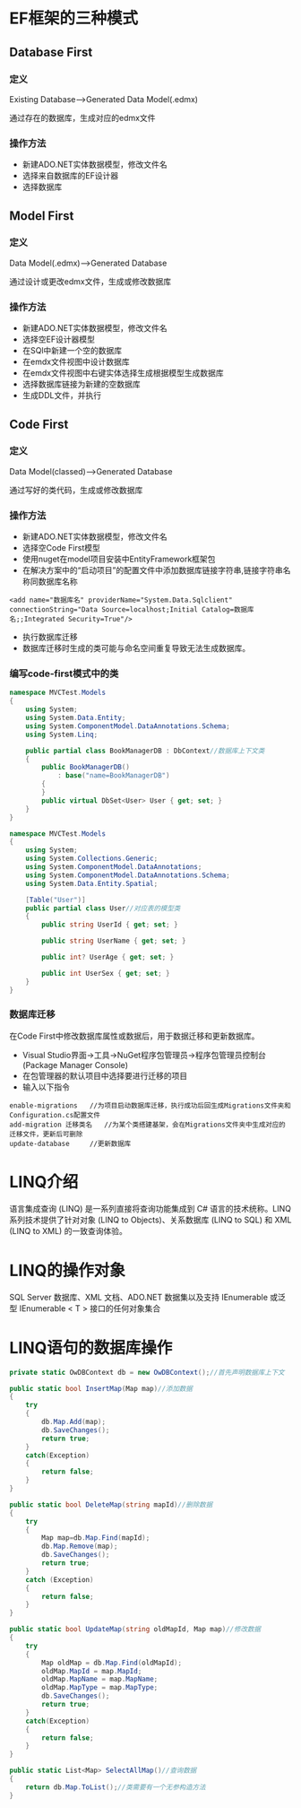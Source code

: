 # EF框架的三种模式

## Database First

### 定义
Existing Database-->Generated Data Model(.edmx)

通过存在的数据库，生成对应的edmx文件

### 操作方法

* 新建ADO.NET实体数据模型，修改文件名
* 选择来自数据库的EF设计器
* 选择数据库


## Model First

### 定义

Data Model(.edmx)-->Generated Database

通过设计或更改edmx文件，生成或修改数据库

### 操作方法

* 新建ADO.NET实体数据模型，修改文件名
* 选择空EF设计器模型
* 在SQl中新建一个空的数据库
* 在emdx文件视图中设计数据库
* 在emdx文件视图中右键实体选择生成根据模型生成数据库
* 选择数据库链接为新建的空数据库
* 生成DDL文件，并执行

## Code First

### 定义

Data Model(classed)-->Generated Database

通过写好的类代码，生成或修改数据库

### 操作方法

* 新建ADO.NET实体数据模型，修改文件名
* 选择空Code First模型
* 使用nuget在model项目安装中EntityFramework框架包
* 在解决方案中的“启动项目”的配置文件中添加数据库链接字符串,链接字符串名称同数据库名称

```
<add name="数据库名" providerName="System.Data.Sqlclient" connectionString="Data Source=localhost;Initial Catalog=数据库名;;Integrated Security=True"/>
```

* 执行数据库迁移
* 数据库迁移时生成的类可能与命名空间重复导致无法生成数据库。

### 编写code-first模式中的类

```C#
namespace MVCTest.Models
{
    using System;
    using System.Data.Entity;
    using System.ComponentModel.DataAnnotations.Schema;
    using System.Linq;

    public partial class BookManagerDB : DbContext//数据库上下文类
    {
        public BookManagerDB()
            : base("name=BookManagerDB")
        {
        }
        public virtual DbSet<User> User { get; set; }
    }
}
```

```C#
namespace MVCTest.Models
{
    using System;
    using System.Collections.Generic;
    using System.ComponentModel.DataAnnotations;
    using System.ComponentModel.DataAnnotations.Schema;
    using System.Data.Entity.Spatial;

    [Table("User")]
    public partial class User//对应表的模型类
    {
        public string UserId { get; set; }

        public string UserName { get; set; }

        public int? UserAge { get; set; }

        public int UserSex { get; set; }
    }
}
```

### 数据库迁移
在Code First中修改数据库属性或数据后，用于数据迁移和更新数据库。

* Visual Studio界面->工具->NuGet程序包管理员->程序包管理员控制台(Package Manager Console)
* 在包管理器的默认项目中选择要进行迁移的项目
* 输入以下指令

```
enable-migrations   //为项目启动数据库迁移，执行成功后回生成Migrations文件夹和Configuration.cs配置文件
add-migration 迁移类名   //为某个类搭建基架，会在Migrations文件夹中生成对应的迁移文件，更新后可删除
update-database     //更新数据库
```

# LINQ介绍

语言集成查询 (LINQ) 是一系列直接将查询功能集成到 C# 语言的技术统称。LINQ 系列技术提供了针对对象 (LINQ to Objects)、关系数据库 (LINQ to SQL) 和 XML (LINQ to XML) 的一致查询体验。

# LINQ的操作对象

SQL Server 数据库、XML 文档、ADO.NET 数据集以及支持 IEnumerable 或泛型 IEnumerable < T > 接口的任何对象集合

# LINQ语句的数据库操作

```csharp
private static OwDBContext db = new OwDBContext();//首先声明数据库上下文

public static bool InsertMap(Map map)//添加数据
{
    try
    {
        db.Map.Add(map);
        db.SaveChanges();
        return true;
    }
    catch(Exception)
    {
        return false;
    }
}

public static bool DeleteMap(string mapId)//删除数据
{
    try
    {
        Map map=db.Map.Find(mapId);
        db.Map.Remove(map);
        db.SaveChanges();
        return true;
    }
    catch (Exception)
    {
        return false;
    }
}

public static bool UpdateMap(string oldMapId, Map map)//修改数据
{
    try
    {
        Map oldMap = db.Map.Find(oldMapId);
        oldMap.MapId = map.MapId;
        oldMap.MapName = map.MapName;
        oldMap.MapType = map.MapType;
        db.SaveChanges();
        return true;
    }
    catch(Exception)
    {
        return false;
    }
}

public static List<Map> SelectAllMap()//查询数据
{
    return db.Map.ToList();//类需要有一个无参构造方法
}
```